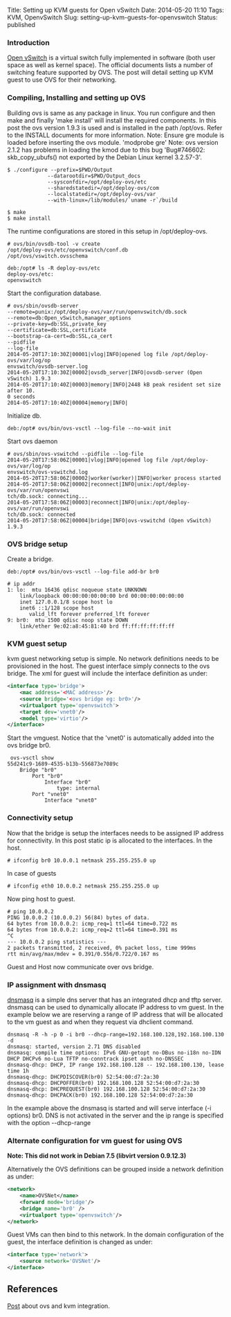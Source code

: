 Title: Setting up KVM guests for Open vSwitch
Date: 2014-05-20 11:10
Tags: KVM, OpenvSwitch
Slug: setting-up-kvm-guests-for-openvswitch
Status: published

### Introduction

[Open vSwitch](http://openvswitch.org/ "Open vSwitch") is a virtual switch
fully implemented in software (both user space as well as kernel space).
The official documents lists a number of switching feature supported by
OVS. The post will detail setting up KVM guest to use OVS for their
networking.

### Compiling, Installing and setting up OVS

Building ovs is same as any package in linux. You run configure and then
make and finally 'make install' will install the required components.
In this post the ovs version 1.9.3 is used and is installed in the path
/opt/ovs. Refer to the INSTALL documents for more information.
Note: Ensure gre module is loaded before inserting the ovs module.
'modprobe gre'
Note: ovs version 2.1.2 has problems in loading the kmod due to this
bug 'Bug\#746602: skb\_copy\_ubufs() not exported by the Debian Linux
kernel 3.2.57-3'.

    $ ./configure --prefix=$PWD/Output
                 --datarootdir=$PWD/Output_docs
                 --sysconfdir=/opt/deploy-ovs/etc
                 --sharedstatedir=/opt/deploy-ovs/com
                 --localstatedir=/opt/deploy-ovs/var
                 --with-linux=/lib/modules/`uname -r`/build

    $ make
    $ make install

The runtime configurations are stored in this setup in /opt/deploy-ovs.

    # ovs/bin/ovsdb-tool -v create
    /opt/deploy-ovs/etc/openvswitch/conf.db
    /opt/ovs/vswitch.ovsschema

    deb:/opt# ls -R deploy-ovs/etc
    deploy-ovs/etc:
    openvswitch

Start the configuration database.

    # ovs/sbin/ovsdb-server
    --remote=punix:/opt/deploy-ovs/var/run/openvswitch/db.sock
    --remote=db:Open_vSwitch,manager_options
    --private-key=db:SSL,private_key
    --certificate=db:SSL,certificate
    --bootstrap-ca-cert=db:SSL,ca_cert
    --pidfile
    --log-file
    2014-05-20T17:10:30Z|00001|vlog|INFO|opened log file /opt/deploy-ovs/var/log/op
    envswitch/ovsdb-server.log
    2014-05-20T17:10:30Z|00002|ovsdb_server|INFO|ovsdb-server (Open vSwitch) 1.9.3
    2014-05-20T17:10:40Z|00003|memory|INFO|2448 kB peak resident set size after 10.
    0 seconds
    2014-05-20T17:10:40Z|00004|memory|INFO|

Initialize db.

    deb:/opt# ovs/bin/ovs-vsctl --log-file --no-wait init

Start ovs daemon

    # ovs/sbin/ovs-vswitchd --pidfile --log-file
    2014-05-20T17:58:06Z|00001|vlog|INFO|opened log file /opt/deploy-ovs/var/log/op
    envswitch/ovs-vswitchd.log
    2014-05-20T17:58:06Z|00002|worker(worker)|INFO|worker process started
    2014-05-20T17:58:06Z|00002|reconnect|INFO|unix:/opt/deploy-ovs/var/run/openvswi
    tch/db.sock: connecting...
    2014-05-20T17:58:06Z|00003|reconnect|INFO|unix:/opt/deploy-ovs/var/run/openvswi
    tch/db.sock: connected
    2014-05-20T17:58:06Z|00004|bridge|INFO|ovs-vswitchd (Open vSwitch) 1.9.3

### OVS bridge setup

Create a bridge.

    deb:/opt# ovs/bin/ovs-vsctl --log-file add-br br0

    # ip addr
    1: lo:  mtu 16436 qdisc noqueue state UNKNOWN
        link/loopback 00:00:00:00:00:00 brd 00:00:00:00:00:00
        inet 127.0.0.1/8 scope host lo
        inet6 ::1/128 scope host
           valid_lft forever preferred_lft forever
    9: br0:  mtu 1500 qdisc noop state DOWN
        link/ether 9e:02:a8:45:81:40 brd ff:ff:ff:ff:ff:ff

### KVM guest setup

kvm guest networking setup is simple. No network definitions needs to be
provisioned in the host. The guest interface simply connects to the ovs bridge.
The xml for guest will include the interface definition as under:

```xml
<interface type='bridge'>
    <mac address='<MAC address>'/>
    <source bridge='<ovs bridge eg: br0>'/>
    <virtualport type='openvswitch'>
    <target dev='vnet0'/>
    <model type='virtio'/>
</interface>
```

Start the vmguest. Notice that the 'vnet0' is automatically added into
the ovs bridge br0.

     ovs-vsctl show
    55d241c9-1689-4535-b13b-556873e7089c
        Bridge "br0"
            Port "br0"
                Interface "br0"
                    type: internal
            Port "vnet0"
                Interface "vnet0"

### Connectivity setup

Now that the bridge is setup the interfaces needs to be assigned IP address
for connectivity. In this post static ip is allocated to the interfaces.
In the host.

    # ifconfig br0 10.0.0.1 netmask 255.255.255.0 up

In case of guests

    # ifconfig eth0 10.0.0.2 netmask 255.255.255.0 up

Now ping host to guest.

    # ping 10.0.0.2
    PING 10.0.0.2 (10.0.0.2) 56(84) bytes of data.
    64 bytes from 10.0.0.2: icmp_req=1 ttl=64 time=0.722 ms
    64 bytes from 10.0.0.2: icmp_req=2 ttl=64 time=0.391 ms
    ^C
    --- 10.0.0.2 ping statistics ---
    2 packets transmitted, 2 received, 0% packet loss, time 999ms
    rtt min/avg/max/mdev = 0.391/0.556/0.722/0.167 ms

Guest and Host now communicate over ovs bridge.

### IP assignment with dnsmasq

[dnsmasq](http://www.thekelleys.org.uk/dnsmasq/doc.html "dnsmasq") is a
simple dns server that has an integrated dhcp and tftp server. dnsmasq
can be used to dynamically allocate IP address to vm guest.
In the example below we are reserving a range of IP address that will
be allocated to the vm guest as and when they request via dhclient
command.

    dnsmasq -R -h -p 0 -i br0 --dhcp-range=192.168.100.128,192.168.100.130 -d
    dnsmasq: started, version 2.71 DNS disabled
    dnsmasq: compile time options: IPv6 GNU-getopt no-DBus no-i18n no-IDN
    DHCP DHCPv6 no-Lua TFTP no-conntrack ipset auth no-DNSSEC
    dnsmasq-dhcp: DHCP, IP range 192.168.100.128 -- 192.168.100.130, lease time 1h
    dnsmasq-dhcp: DHCPDISCOVER(br0) 52:54:00:d7:2a:30
    dnsmasq-dhcp: DHCPOFFER(br0) 192.168.100.128 52:54:00:d7:2a:30
    dnsmasq-dhcp: DHCPREQUEST(br0) 192.168.100.128 52:54:00:d7:2a:30
    dnsmasq-dhcp: DHCPACK(br0) 192.168.100.128 52:54:00:d7:2a:30

In the example above the dnsmasq is started and will serve interface (-i
options) br0. DNS is not activated in the server and the ip range is specified
with the option --dhcp-range

### Alternate configuration for vm guest for using OVS

**Note: This did not work in Debian 7.5 (libvirt version 0.9.12.3)**

Alternatively the OVS definitions can be grouped inside a network
definition as under:

```xml
<network>
    <name>OVSNet</name>
    <forward mode='bridge'/>
    <bridge name='br0' />
    <virtualport type='openvswitch'/>
</network>
```

Guest VMs can then bind to this network. In the domain configuration of the
guest, the interface definition is changed as under:

```xml
<interface type='network'>
    <source network='OVSNet'/>
</interface>
```

References
----------

[Post](http://www.opencloudblog.com/?p=177 "kvm ovs") about ovs and kvm
integration.

